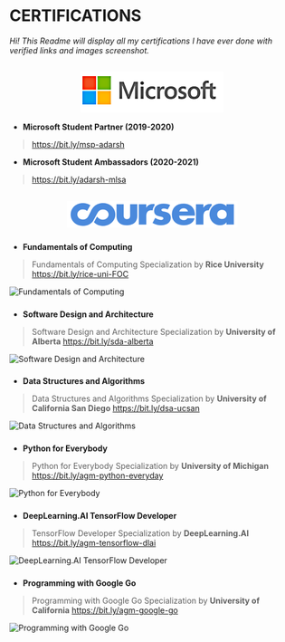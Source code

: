 
# CERTIFICATIONS	

*Hi! This Readme will display all my certifications I have ever done with verified links and images screenshot.*
##
<p align="center">
  <img src="https://raw.githubusercontent.com/Adarsh1999/Certifications/main/rsz_microsoft.png"/>
</p>

- **Microsoft Student Partner (2019-2020)**

> https://bit.ly/msp-adarsh
- **Microsoft Student Ambassadors (2020-2021)**
> https://bit.ly/adarsh-mlsa

##
<p align="center">
  <img src="https://raw.githubusercontent.com/Adarsh1999/Certifications/main/rsz_4coursera.png"/>
</p>

###
 - **Fundamentals of Computing**

> Fundamentals of Computing Specialization by **Rice University**
> https://bit.ly/rice-uni-FOC

![Fundamentals of Computing](https://s3.amazonaws.com/coursera_assets/meta_images/generated/CERTIFICATE_LANDING_PAGE/CERTIFICATE_LANDING_PAGE~EKE7S95A64V5/CERTIFICATE_LANDING_PAGE~EKE7S95A64V5.jpeg)

###
 - **Software Design and Architecture**

> Software Design and Architecture Specialization by **University of Alberta**
> https://bit.ly/sda-alberta

![Software Design and Architecture](https://s3.amazonaws.com/coursera_assets/meta_images/generated/CERTIFICATE_LANDING_PAGE/CERTIFICATE_LANDING_PAGE~W2JB284ZAK9M/CERTIFICATE_LANDING_PAGE~W2JB284ZAK9M.jpeg)

###
 - **Data Structures and Algorithms**

> Data Structures and Algorithms Specialization by **University of California San Diego**
> https://bit.ly/dsa-ucsan

![Data Structures and Algorithms](https://s3.amazonaws.com/coursera_assets/meta_images/generated/CERTIFICATE_LANDING_PAGE/CERTIFICATE_LANDING_PAGE~4B6N5W92RTEL/CERTIFICATE_LANDING_PAGE~4B6N5W92RTEL.jpeg)

###
 - **Python for Everybody**

> Python for Everybody Specialization by **University of Michigan**
> https://bit.ly/agm-python-everyday

![Python for Everybody](https://bit.ly/agm-python-everyday)

###
 - **DeepLearning.AI TensorFlow Developer**

> TensorFlow Developer Specialization by **DeepLearning.AI**
> https://bit.ly/agm-tensorflow-dlai

![DeepLearning.AI TensorFlow Developer](https://bit.ly/agm-tensorflow-dlai)


###

 - **Programming with Google Go**
 

> Programming with Google Go Specialization by **University of California**
> https://bit.ly/agm-google-go

![Programming with Google Go](https://bit.ly/agm-google-go)

## 
